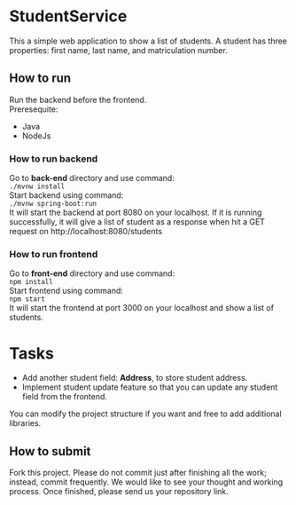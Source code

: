 # StudentService
This a simple web application to show a list of students.
A student has three properties: first name, last name, and matriculation number.

## How to run
Run the backend before the frontend. <br/>
Preresequite:
- Java
- NodeJs 

### How to run backend
Go to **back-end** directory and use command: <br/>
`./mvnw install` <br/>
Start backend using command: <br/>
`./mvnw spring-boot:run` <br/>
It will start the backend at port 8080 on your localhost. If it is running successfully, it will give a list of student as a response when hit a GET request on http://localhost:8080/students <br/>

### How to run frontend
Go to **front-end** directory and use command: <br/>
`npm install` <br/>
Start frontend using command: <br/>
`npm start` <br/>
It will start the frontend at port 3000 on your localhost and show a list of students.

# Tasks
- Add another student field: **Address**, to store student address.
- Implement student update feature so that you can update any student field from the frontend. 

You can modify the project structure if you want and free to add additional libraries.

## How to submit
Fork this project. Please do not commit just after finishing all the work; instead, commit frequently. We would like to see your thought and working process. Once finished, please send us your repository link.
